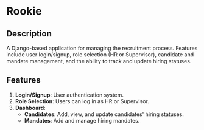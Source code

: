 # Rookie
## Description
A Django-based application for managing the recruitment process. Features include user login/signup, role selection (HR or Supervisor), candidate and mandate management, and the ability to track and update hiring statuses.

## Features
1. **Login/Signup**: User authentication system.
2. **Role Selection**: Users can log in as HR or Supervisor.
3. **Dashboard**:
   - **Candidates**: Add, view, and update candidates' hiring statuses.
   - **Mandates**: Add and manage hiring mandates.
